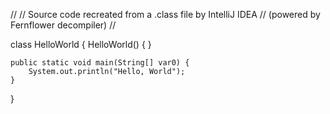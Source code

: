 //
// Source code recreated from a .class file by IntelliJ IDEA
// (powered by Fernflower decompiler)
//

class HelloWorld {
    HelloWorld() {
    }

    public static void main(String[] var0) {
        System.out.println("Hello, World");
    }
}

